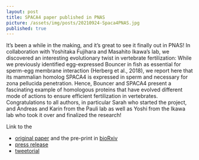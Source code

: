 ```yaml
---
layout: post
title: SPACA4 paper published in PNAS
picture: /assets/img/posts/20210924-Spaca4PNAS.jpg
published: true
---
```

It’s been a while in the making, and it’s great to see it finally out in PNAS! In collaboration with Yoshitaka Fujihara and Masahito Ikawa’s lab, we discovered an interesting evolutionary twist in vertebrate fertilization: While we previously identified egg-expressed Bouncer in fish as essential for sperm-egg membrane interaction (Herberg et al., 2018), we report here that its mammalian homolog SPACA4 is expressed in sperm and necessary for zona pellucida penetration. Hence, Bouncer and SPACA4 present a fascinating example of homologous proteins that have evolved different mode of actions to ensure efficient fertilization in vertebrates.
Congratulations to all authors, in particular Sarah who started the project, and Andreas and Karin from the Pauli lab as well as Yoshi from the Ikawa lab who took it over and finalized the research!

Link to the
- [original paper](https://www.pnas.org/content/118/39/e2108777118) and the pre-print in [bioRxiv](https://www.biorxiv.org/content/10.1101/2021.05.02.442348v2)
- [press release]( https://www.imp.ac.at/news/article/mouse-sperm-need-a-molecular-vip-pass-to-reach-the-egg-membrane/)
- [tweetorial](https://twitter.com/PauliGroup/status/1441409826039468032)
